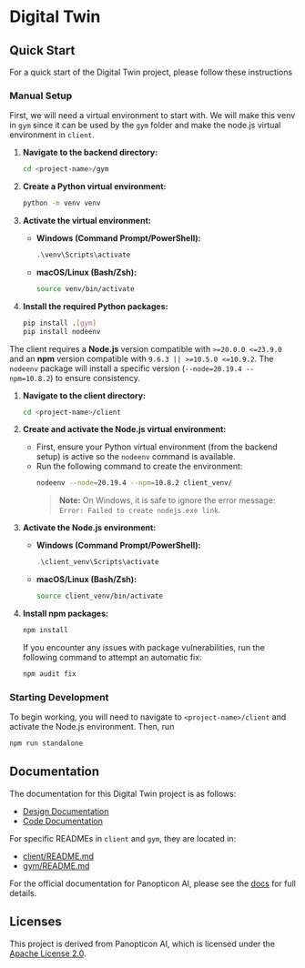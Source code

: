 # Digital Twin

## Quick Start

For a quick start of the Digital Twin project, please follow these instructions

### Manual Setup

<!-- If you prefer to set up the environment manually, follow the steps below. -->

First, we will need a virtual environment to start with. We will make this venv in `gym` since it can be used by the `gym` folder and make the node.js virtual environment in `client`. 

1.  **Navigate to the backend directory:**
    ```bash
    cd <project-name>/gym
    ```

2.  **Create a Python virtual environment:**
    ```bash
    python -m venv venv
    ```

3.  **Activate the virtual environment:**
    * **Windows (Command Prompt/PowerShell):**
        ```powershell
        .\venv\Scripts\activate
        ```
    * **macOS/Linux (Bash/Zsh):**
        ```bash
        source venv/bin/activate
        ```

4.  **Install the required Python packages:**
    ```bash
    pip install .[gym]
    pip install nodeenv
    ```

The client requires a **Node.js** version compatible with `>=20.0.0 <=23.9.0` and an **npm** version compatible with `9.6.3 || >=10.5.0 <=10.9.2`. The `nodeenv` package will install a specific version (`--node=20.19.4 --npm=10.8.2`) to ensure consistency.


1.  **Navigate to the client directory:**
    ```bash
    cd <project-name>/client
    ```

2.  **Create and activate the Node.js virtual environment:**
    * First, ensure your Python virtual environment (from the backend setup) is active so the `nodeenv` command is available.
    * Run the following command to create the environment:
        ```bash
        nodeenv --node=20.19.4 --npm=10.8.2 client_venv/
        ```
        > **Note:** On Windows, it is safe to ignore the error message: `Error: Failed to create nodejs.exe link`.

3.  **Activate the Node.js environment:**
    * **Windows (Command Prompt/PowerShell):**
        ```powershell
        .\client_venv\Scripts\activate
        ```
    * **macOS/Linux (Bash/Zsh):**
        ```bash
        source client_venv/bin/activate
        ```

4.  **Install npm packages:**
    ```bash
    npm install
    ```
    If you encounter any issues with package vulnerabilities, run the following command to attempt an automatic fix:
    ```bash
    npm audit fix
    ```

### Starting Development

To begin working, you will need to navigate to `<project-name>/client` and activate the Node.js environment.
Then, run
```bash
npm run standalone
```

## Documentation

The documentation for this Digital Twin project is as follows:
- [Design Documentation](https://docs.google.com/document/d/13I3vo_xWJPcEjBS7f4XPh79qed9hrBFgX0KQlmyAhu0/edit?usp=sharing)
- [Code Documentation](https://docs.google.com/document/d/1fFs3nLwANOcGPW7UW92hnO8h_3fxLdZ_TwPN8es20ao/edit?usp=sharing)

For specific READMEs in `client` and `gym`, they are located in:
- [client/README.md](./client/README.md)
- [gym/README.md](./gym/README.md)

For the official documentation for Panopticon AI, please see the [docs](https://docs.panopticon-ai.com/) for full details.

## Licenses

This project is derived from Panopticon AI, which is licensed under the [Apache License 2.0](https://github.com/Panopticon-AI-team/panopticon/blob/main/LICENSE).
